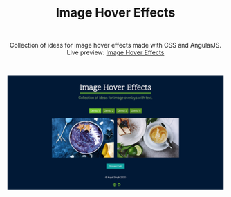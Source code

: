 <h1 align="center">Image Hover Effects</h1><br>
<p align="center">Collection of ideas for image hover effects made with CSS and AngularJS.<br>
Live preview: <a href="https://imagehovereffects.netlify.app/">Image Hover Effects</a></p><br>

<p align="center">
<img src="https://github.com/kajal1106/Image-Hover-Effects/blob/master/dist/images/screencapture-imagehovereffects-netlify-app-2020-09-13-00_01_50.png" width="500" alt="Image Hover Effects">
</p>



